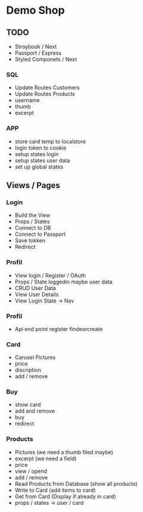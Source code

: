 # Demo Shop

## TODO

- Stroybook / Next
- Passport / Express
- Styled Componets / Next

### SQL

- Update Routes Customers
- Update Routes Products
- username
- thumb
- excerpt

### APP

- store card temp to localstore
- login token to cookie
- setup states login
- setup states user data
- set up global states

## Views / Pages

### Login

- Build the View
- Props / States
- Connect to DB
- Connect to Passport
- Save tokken
- Redirect

### Profil

- View login / Register / OAuth
- Props / State loggedin maybe user data
- CRUD User Data
- View User Details
- View Login State -> Nav

### Profil

- Api end point register findeorcreate

### Card

- Carusel Pictures
- price
- discription
- add / remove

### Buy

- show card
- add and remove
- buy
- redirect

### Products

- Pictures (we need a thumb filed maybe)
- excerpt (we need a field)
- price
- view / opend
- add / remove
- Read Products from Database (show all products)
- Write to Card (add items to card)
- Get from Card (Display if already in card)
- props / states -> user / card
